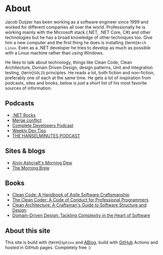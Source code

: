 # About 

Jacob Duijzer has been working as a software engineer since 1999 and worked for different companies all over the world. Professionally he is working mainly with the Microsoft stack (.NET, .NET Core, C#) and other technologies but he has a broad knowledge of other techniques too. Give him a new computer and the first thing he does is installing {term}`Arch Linux`. Even as a .NET developer he tries to develop as much as possible with a Linux machine rather than using Windows.

He likes to talk about technology, things like Clean Code, Clean Architecture, Domain Driven Design, design patterns, Unit and Integration testing, {term}`SOLID` principles. He reads a lot, both fiction and non-fiction, preferably one of each at the same time. He gets a lot of inspiration from podcasts, sites and books, below is just a short list of his most favorite sources of information.

## Podcasts

* [.NET Rocks](https://www.dotnetrocks.com)
* [Merge conflict](https://www.mergeconflict.fm)
* [Complete Developers Podcast](https://completedeveloperpodcast.com/)
* [Weekly Dev Tips](https://www.weeklydevtips.com/)
* [THE HANSELMINUTES PODCAST](https://www.hanselminutes.com/)

## Sites & blogs

* [Alvin Ashcraft's Morning Dew](https://www.alvinashcraft.com)
* [The Morning Brew](http://blog.cwa.me.uk/)

## Books

* [Clean Code: A Handbook of Agile Software Craftsmanship](https://www.amazon.com/dp/0132350882/ref=cm_sw_r_cp_awdb_t1_6WXGBbYK9T74S)
* [The Clean Coder: A Code of Conduct for Professional Programmers](https://www.amazon.com/dp/0137081073/ref=cm_sw_r_cp_awdb_t1_DYXGBb30TD9T9)
* [Clean Architecture: A Craftsman's Guide to Software Structure and Design](https://www.amazon.com/dp/0134494164/ref=cm_sw_r_cp_awdb_t1_LZXGBb9E43A53)
* [Domain-Driven Design: Tackling Complexity in the Heart of Software](https://www.amazon.com/dp/0321125215/ref=cm_sw_r_cp_awdb_t1_U0XGBbZZCVAJF)
## About this site

This site is build with {term}`Sphinx` and [ABlog](https://ablog.readthedocs.io), build with [GitHub](https://github.com) Actions and hosted in GitHub pages. Completely free :)

